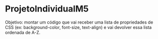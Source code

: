 # ProjetoIndividualM5

 Objetivo: montar um código que vai receber uma lista de 
propriedades de CSS (ex: background-color, font-size, text-align) e vai devolver 
essa lista ordenada de A-Z.
